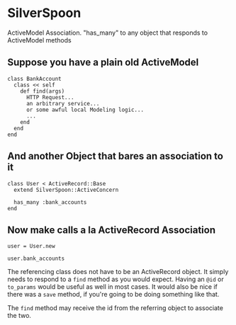 # SilverSpoon
ActiveModel Association.  "has_many" to any object that responds to ActiveModel methods

## Suppose you have a plain old ActiveModel

    class BankAccount
      class << self
        def find(args)
          HTTP Request...
          an arbitrary service...
          or some awful local Modeling logic...
          ...
        end
      end
    end

## And another Object that bares an association to it

    class User < ActiveRecord::Base
      extend SilverSpoon::ActiveConcern

      has_many :bank_accounts
    end

## Now make calls a la ActiveRecord Association

    user = User.new

    user.bank_accounts

The referencing class does not have to be an ActiveRecord object.  It simply needs to respond to a `find` method as you would expect. Having an `@id` or `to_params` would be useful as well in most cases.  It would also be nice if there was a `save` method, if you're going to be doing something like that.

The `find` method may receive the id from the referring object to associate the two.

